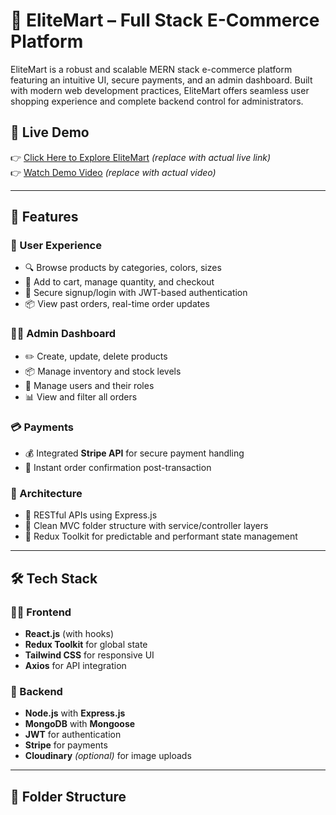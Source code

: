 # 🛒 EliteMart – Full Stack E-Commerce Platform

EliteMart is a robust and scalable MERN stack e-commerce platform featuring an intuitive UI, secure payments, and an admin dashboard. Built with modern web development practices, EliteMart offers seamless user shopping experience and complete backend control for administrators.

## 🔗 Live Demo

👉 [Click Here to Explore EliteMart](https://elitemart.vercel.app) *(replace with actual live link)*  
👉 [Watch Demo Video](https://youtu.be/your-demo-link) *(replace with actual video)*

---

## 🚀 Features

### 👥 User Experience
- 🔍 Browse products by categories, colors, sizes
- 🛒 Add to cart, manage quantity, and checkout
- 🔐 Secure signup/login with JWT-based authentication
- 📦 View past orders, real-time order updates

### 🧑‍💼 Admin Dashboard
- ✏️ Create, update, delete products
- 📦 Manage inventory and stock levels
- 👥 Manage users and their roles
- 📊 View and filter all orders

### 💳 Payments
- 💰 Integrated **Stripe API** for secure payment handling
- 🔄 Instant order confirmation post-transaction

### 🧱 Architecture
- 🧭 RESTful APIs using Express.js
- 📁 Clean MVC folder structure with service/controller layers
- 🧠 Redux Toolkit for predictable and performant state management

---

## 🛠️ Tech Stack

### 🧑‍💻 Frontend
- **React.js** (with hooks)
- **Redux Toolkit** for global state
- **Tailwind CSS** for responsive UI
- **Axios** for API integration

### 🔗 Backend
- **Node.js** with **Express.js**
- **MongoDB** with **Mongoose**
- **JWT** for authentication
- **Stripe** for payments
- **Cloudinary** *(optional)* for image uploads

---

## 📁 Folder Structure

